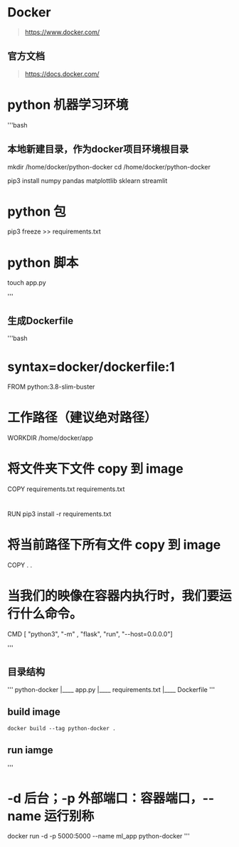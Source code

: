 # Docker
>https://www.docker.com/

## 官方文档
>https://docs.docker.com/

## 



# python 机器学习环境

'''bash
## 本地新建目录，作为docker项目环境根目录
mkdir /home/docker/python-docker
cd /home/docker/python-docker

pip3 install numpy pandas matplottlib sklearn streamlit
# python 包
pip3 freeze >> requirements.txt

# python 脚本
touch app.py

'''

## 生成Dockerfile

'''bash

# syntax=docker/dockerfile:1
FROM python:3.8-slim-buster

# 工作路径（建议绝对路径）
WORKDIR /home/docker/app

# 将文件夹下文件 copy 到 image
COPY requirements.txt requirements.txt

# 
RUN pip3 install -r requirements.txt

# 将当前路径下所有文件 copy 到 image
COPY . .

# 当我们的映像在容器内执行时，我们要运行什么命令。
CMD [ "python3", "-m" , "flask", "run", "--host=0.0.0.0"]

'''

## 目录结构

'''
python-docker
|____ app.py
|____ requirements.txt
|____ Dockerfile
'''

## build image

`docker build --tag python-docker .`


## run iamge

'''
# -d 后台；-p 外部端口：容器端口，--name 运行别称
docker run -d -p 5000:5000 --name ml_app python-docker
'''
